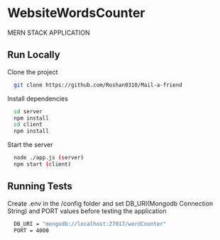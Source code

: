 
# WebsiteWordsCounter

MERN STACK APPLICATION

## Run Locally

Clone the project

```bash
  git clone https://github.com/Roshan0310/Mail-a-friend
```



Install dependencies

```bash
  cd server 
  npm install 
  cd client 
  npm install
```

Start the server

```bash
  node ./app.js (server)
  npm start (client)
```


## Running Tests

Create .env in the /config folder and set  DB_URI(Mongodb Connection String) and PORT values before testing the application

```bash
  DB_URI = "mongodb://localhost:27017/wordCounter"
  PORT = 4000
```

